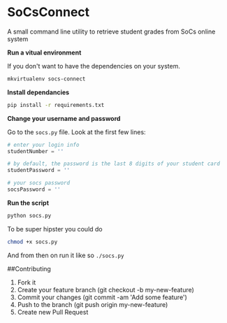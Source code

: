 SoCsConnect
===========
A small command line utility to retrieve student grades from SoCs online system

**Run a vitual environment**

If you don't want to have the dependencies on your system.

```bash
mkvirtualenv socs-connect
```

**Install dependancies**
```bash
pip install -r requirements.txt
```

**Change your username and password**

Go to the `socs.py` file. Look at the first few lines:
```python
# enter your login info
studentNumber = ''

# by default, the password is the last 8 digits of your student card
studentPassword = ''

# your socs password
socsPassword = ''
```
**Run the script**
```bash
python socs.py
```
To be super hipster you could do
```bash
chmod +x socs.py
```
And from then on run it like so `./socs.py`

##Contributing

1. Fork it
2. Create your feature branch (git checkout -b my-new-feature)
3. Commit your changes (git commit -am 'Add some feature')
4. Push to the branch (git push origin my-new-feature)
5. Create new Pull Request